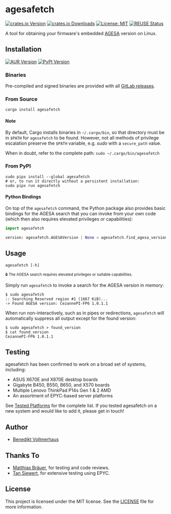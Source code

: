 # agesafetch

[![crates.io Version][Version Badge]][crates.io]
[![crates.io Downloads][Downloads Badge]][crates.io]
[![License: MIT][License Badge]][LICENSE]
[![REUSE Status][REUSE Badge]][REUSE Status]

[crates.io]: https://crates.io/crates/agesafetch
[Version Badge]: https://img.shields.io/crates/v/agesafetch
[Downloads Badge]: https://img.shields.io/crates/d/agesafetch
[License Badge]: https://img.shields.io/gitlab/license/BVollmerhaus%2Fagesafetch
[REUSE Status]: https://api.reuse.software/info/gitlab.com/BVollmerhaus/agesafetch
[REUSE Badge]: https://api.reuse.software/badge/gitlab.com/BVollmerhaus/agesafetch

A tool for obtaining your firmware's embedded [AGESA] version on Linux.

[AGESA]: https://en.wikipedia.org/wiki/AGESA

## Installation

[![AUR Version][AUR Badge]][AUR Package]
[![PyPI Version][PyPI Badge]][PyPI Package]

[AUR Package]: https://aur.archlinux.org/packages/agesafetch
[AUR Badge]: https://img.shields.io/aur/version/agesafetch
[PyPI Package]: https://pypi.org/project/agesafetch/
[PyPI Badge]: https://img.shields.io/pypi/v/agesafetch

### Binaries

Pre-compiled and signed binaries are provided with all [GitLab releases].

[GitLab releases]: https://gitlab.com/BVollmerhaus/agesafetch/-/releases

### From Source

```shell
cargo install agesafetch
```

#### Note

By default, Cargo installs binaries in `~/.cargo/bin`, so that directory
must be in `$PATH` for `agesafetch` to be found. However, not all methods
of privilege escalation preserve the `$PATH` variable, e.g. _sudo_ with a
`secure_path` value.

When in doubt, refer to the complete path: `sudo ~/.cargo/bin/agesafetch`

### From PyPI

```shell
sudo pipx install --global agesafetch
# or, to run it directly without a persistent installation:
sudo pipx run agesafetch
```

#### Python Bindings

On top of the `agesafetch` command, the Python package also provides basic
bindings for the AGESA search that you can invoke from your own code (which
then also requires elevated privileges or capabilities):

```python
import agesafetch

version: agesafetch.AGESAVersion | None = agesafetch.find_agesa_version()
```

## Usage

```shell
agesafetch [-h]
```

<sup>
  🔒 The AGESA search requires elevated privileges or suitable capabilities.
</sup>

Simply run `agesafetch` to invoke a search for the AGESA version in memory:

```shell
$ sudo agesafetch
:: Searching Reserved region #1 (1667 KiB)...
-> Found AGESA version: CezannePI-FP6 1.0.1.1
```

When run non-interactively, such as in pipes or redirections, `agesafetch`
will automatically suppress all output except for the found version:

```shell
$ sudo agesafetch > found_version
$ cat found_version
CezannePI-FP6 1.0.1.1
```

## Testing

agesafetch has been confirmed to work on a broad set of systems, including:

* ASUS X670E and X870E desktop boards
* Gigabyte B450, B550, B650, and X570 boards
* Multiple Lenovo ThinkPad P14s Gen 1 & 2 AMD
* An assortment of EPYC-based server platforms

See [Tested Platforms] for the complete list. If you tested agesafetch on a
new system and would like to add it, please get in touch!

[Tested Platforms]: https://gitlab.com/BVollmerhaus/agesafetch/blob/master/docs/tested-platforms.md

## Author

* [Benedikt Vollmerhaus](https://gitlab.com/BVollmerhaus)

## Thanks To

* [Matthias Bräuer], for testing and code reviews.
* [Tan Siewert], for extensive testing using EPYC.

[Matthias Bräuer]: https://gitlab.com/Braeuer
[Tan Siewert]: https://gitlab.com/sinuscosinustan

## License

This project is licensed under the MIT license. See the [LICENSE] file for
more information.

[LICENSE]: https://gitlab.com/BVollmerhaus/agesafetch/blob/master/LICENSE
